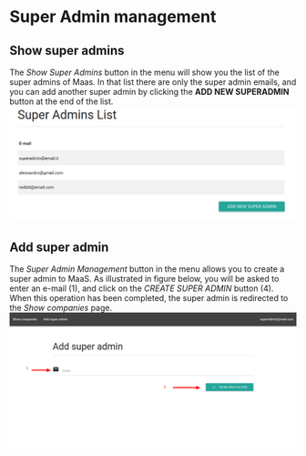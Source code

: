 # Super Admin management
## Show super admins
The *Show Super Admins* button in the menu will show you the list of the super admins of Maas. In that list there are only the super admin emails, and you can add another super admin by clicking the **ADD NEW SUPERADMIN** button at the end of the list.
![](../img/showSA.png)

## Add super admin
The *Super Admin Management* button in the menu allows you to create a super admin to MaaS.
As illustrated in figure below, you will be asked to enter an e-mail (1), and click on the *CREATE SUPER ADMIN* button (4). When this operation has been completed, the super admin is redirected to the *Show companies* page.
![](../img/addSuperAdmin.png)
